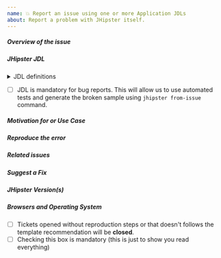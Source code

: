 ```yaml
---
name: 💥 Report an issue using one or more Application JDLs
about: Report a problem with JHipster itself.
---
```


<!--
- Please follow the issue template below for bug reports.
- If you have a support request rather than a bug, please use [Stack Overflow](http://stackoverflow.com/questions/tagged/jhipster) with the JHipster tag.
- If this is a potential security issue, please read our security policy and contact us privately first: https://github.com/jhipster/generator-jhipster/security/policy
-->

##### **Overview of the issue**

<!-- Explain the bug, if an error is being thrown a stack trace helps -->

##### **JHipster JDL**

  <details>
  <summary>JDL definitions</summary>
  <pre>
    Replace this line with JDL content with one or more applications (keep html structure for automated ci)
  </pre>
  </details>

<!-- Uncomment if there is a incremental JDL
  <details>
  <summary>JDL definitions (incremental)</summary>
  <pre>
    Replace this line with incremental JDL content with one or more applications (keep html structure for automated ci)
  </pre>
  </details>
-->

- [ ] JDL is mandatory for bug reports. This will allow us to use automated tests and generate the broken sample using `jhipster from-issue` command.

##### **Motivation for or Use Case**

<!-- Explain why this is a bug for you -->

##### **Reproduce the error**

<!-- For bug reports, an unambiguous set of steps to reproduce the error -->

##### **Related issues**

<!-- Has a similar issue been reported before? Please search both closed & open issues -->

##### **Suggest a Fix**

<!-- If you can't fix the bug yourself, perhaps you can point to what might be
  causing the problem (line of code or commit) -->

##### **JHipster Version(s)**

<!--
Which version of JHipster are you using, is it a regression?
-->

##### **Browsers and Operating System**

<!-- What OS are you on? is this a problem with all browsers or only IE8? -->

- [ ] Tickets opened without reproduction steps or that doesn't follows the template recommendation will be **closed**.
- [ ] Checking this box is mandatory (this is just to show you read everything)

<!-- Love JHipster? Please consider supporting our collective:
👉  https://opencollective.com/generator-jhipster/donate -->
